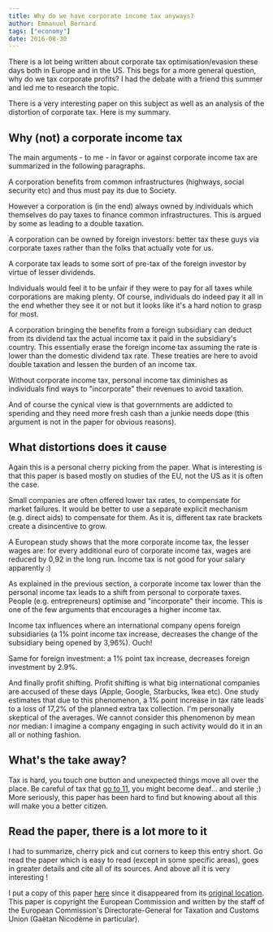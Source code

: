```yaml
---
title: Why do we have corporate income tax anyways?
author: Emmanuel Bernard
tags: ["economy"]
date: 2016-08-30
---
```

There is a lot being written about corporate tax optimisation/evasion these days both in Europe and in the US.
This begs for a more general question, why do we tax corporate profits?
I had the debate with a friend this summer and led me to research the topic.

There is a very interesting paper on this subject as well as an analysis of the distortion of corporate tax.
Here is my summary.

## Why (not) a corporate income tax

The main arguments - to me - in favor or against corporate income tax are summarized in the following paragraphs.

A corporation benefits from common infrastructures (highways, social security etc) and thus must pay its due to Society.

However a corporation is (in the end) always owned by individuals which themselves do pay taxes to finance common infrastructures.
This is argued by some as leading to a double taxation.

A corporation can be owned by foreign investors: better tax these guys via corporate taxes rather than the folks that actually vote for us.

A corporate tax leads to some sort of pre-tax of the foreign investor by virtue of lesser dividends.

Individuals would feel it to be unfair if they were to pay for all taxes while corporations are making plenty.
Of course, individuals do indeed pay it all in the end whether they see it or not but it looks like it's a hard notion to grasp for most.

A corporation bringing the benefits from a foreign subsidiary can deduct from its dividend tax the actual income tax it paid in the subsidiary's country.
This essentially erase the foreign income tax assuming the rate is lower than the domestic dividend tax rate.
These treaties are here to avoid double taxation and lessen the burden of an income tax.

Without corporate income tax, personal income tax diminishes as individuals find ways to "incorporate" their revenues to avoid taxation.

And of course the cynical view is that governments are addicted to spending and they need more fresh cash than a junkie needs dope (this argument is not in the paper for obvious reasons).

## What distortions does it cause

Again this is a personal cherry picking from the paper.
What is interesting is that this paper is based mostly on studies of the EU, not the US as it is often the case.

Small companies are often offered lower tax rates, to compensate for market failures.
It would be better to use a separate explicit mechanism (e.g. direct aids) to compensate for them.
As it is, different tax rate brackets create a disincentive to grow.

A European study shows that the more corporate income tax, the lesser wages are: for every additional euro of corporate income tax, wages are reduced by 0,92 in the long run.
Income tax is not good for your salary apparently :)

As explained in the previous section, a corporate income tax lower than the personal income tax leads to a shift from personal to corporate taxes.
People (e.g. entrepreneurs) optimise and "incorporate" their income.
This is one of the few arguments that encourages a higher income tax.

Income tax influences where an international company opens foreign subsidiaries (a 1% point income tax increase, decreases the change of the subsidiary being opened by 3,96%).
Ouch!

Same for foreign investment: a 1% point tax increase, decreases foreign investment by 2.9%.

And finally profit shifting.
Profit shifting is what big international companies are accused of these days (Apple, Google, Starbucks, Ikea etc).
One study estimates that due to this phenomenon, a 1% point increase in tax rate leads to a loss of 17,2% of the planned extra tax collection.
I'm personally skeptical of the averages.
We cannot consider this phenomenon by mean nor median:
I imagine a company engaging in such activity would do it in an all or nothing fashion.

## What's the take away?

Tax is hard, you touch one button and unexpected things move all over the place.
Be careful of tax that [go to 11](https://en.wikipedia.org/wiki/Up_to_eleven), you might become deaf... and sterile ;)
More seriously, this paper has been hard to find but knowing about all this will make you a better citizen.

## Read the paper, there is a lot more to it

I had to summarize, cherry pick and cut corners to keep this entry short.
Go read the paper which is easy to read (except in some specific areas), goes in greater details and cite all of its sources.
And above all it is very interesting !

I put a copy of this paper [here](/assets/taxation_paper_15_en.pdf) since it disappeared from its [original location](http://ec.europa.eu/taxation_customs/resources/documents/taxation/gen_info/economic_analysis/tax_papers/taxation_paper_15_en.pdf).
This paper is copyright the European Commission and written by the staff of the European Commission's Directorate-General for Taxation and Customs Union (Gaëtan Nicodème in particular).
